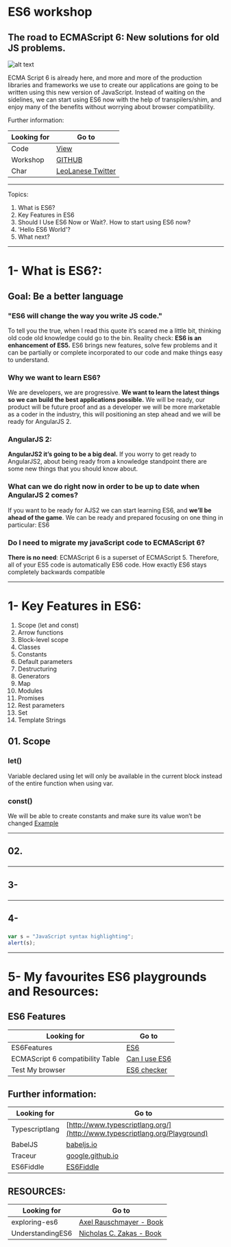 # ES6 workshop
## The road to ECMAScript 6: New solutions for old JS problems.

![alt text](https://farm8.staticflickr.com/7306/16407404782_8b9c57eab3_m.jpg "EcmaScript6")

ECMA Script 6 is already here, and more and more of the production libraries and frameworks we use to create our applications are going to be written using this new version of JavaScript. Instead of waiting on the sidelines, we can start using ES6 now with the help of transpilers/shim, and enjoy many of the benefits without worrying about browser compatibility.

Further information:

Looking for   | Go to
------------- | -------------
Code          | [View](https://www.google.com) 
Workshop      | [GITHUB](https://github.com/sirwilliam/ES6_workshop.git) 
Char          | [LeoLanese Twitter](https://twitter.com/leolaneseltd) 

----
Topics:

1. What is ES6? 
2. Key Features in ES6
3. Should I Use ES6 Now or Wait?. How to start using ES6 now?
4. 'Hello ES6 World'?
5. What next?

----
# 1- What is ES6?: 

## Goal: Be a better language

### "ES6 will change the way you write JS code."
To tell you the true, when I read this quote it’s scared me a little bit, thinking old code old knowledge could go to the bin.
Reality check: **ES6 is an enhancement of ES5.** ES6 brings new features, solve few problems and it can be partially or complete incorporated to our code and make things easy to understand.

### Why we want to learn ES6?
We are developers, we are progressive. **We want to learn the latest things so we can build the best applications possible.**
We will be ready, our product will be future proof and as a developer we will be more marketable as a coder in the industry, this will positioning an step ahead and we will be ready for AngularJS 2.

### AngularJS 2:
**AngularJS2 it’s going to be a big deal.**
If you worry to get ready to AngularJS2, about being ready from a knowledge standpoint there are some new things that you should know about.

### What can we do right now in order to be up to date when AngularJS 2 comes?
If you want to be ready for AJS2 we can start learning ES6, and **we’ll be ahead of the game**.
We can be ready and prepared focusing on one thing in particular: ES6

### Do I need to migrate my javaScript code to ECMAScript 6?
**There is no need**: ECMAScript 6 is a superset of ECMAScript 5. Therefore, all of your ES5 code is automatically ES6 code. How exactly ES6 stays completely backwards compatible

---
# 1- Key Features in ES6:

01. Scope (let and const)
02. Arrow functions
03. Block-level scope
04. Classes
05. Constants
06. Default parameters
07. Destructuring
08. Generators
09. Map
10. Modules
11. Promises
12. Rest parameters
13. Set
14. Template Strings

## 01. Scope
### let()
Variable declared using let will only be available in the current block instead of the entire function when using var.

### const()
We will be able to create constants and make sure its value won’t be changed
[Example](http://www.es6fiddle.net/ibs2z9yg/)


---
## 02.
### 

---
## 3-  
### 

---
## 4-
###


> 

```javascript
var s = "JavaScript syntax highlighting";
alert(s);
```

---
# 5- My favourites ES6 playgrounds and Resources:

## ES6 Features
Looking for   | Go to
------------- | -------------
ES6Features  | [ES6](https://github.com/lukehoban/es6features)
ECMAScript 6 compatibility Table | [Can I use ES6](http://kangax.github.io/compat-table/es6/)
Test My  browser     | [ES6 checker](http://ruanyf.github.io/es-checker/)


## Further information:
Looking for   | Go to
------------- | -------------
Typescriptlang          |[http://www.typescriptlang.org/](http://www.typescriptlang.org/Playground)
BabelJS       |[babeljs.io](https://babeljs.io/repl/)
Traceur        |[google.github.io](http://google.github.io/traceur-compiler/demo/repl.html#)
ES6Fiddle          |[ES6Fiddle](http://www.es6fiddle.net/)

## RESOURCES:
Looking for   | Go to
------------- | -------------
exploring-es6          | [Axel Rauschmayer - Book](https://leanpub.com/exploring-es6/read)
UnderstandingES6        | [Nicholas C. Zakas - Book](https://leanpub.com/understandinges6/read)

